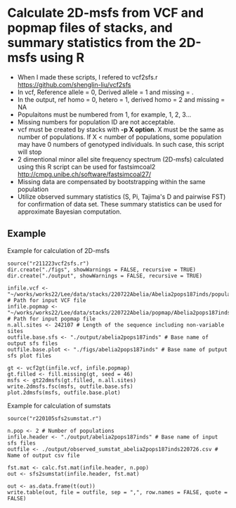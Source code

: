 Calculate 2D-msfs from VCF and popmap files of stacks, and summary statistics from the 2D-msfs using R
======
* When I made these scripts, I refered to vcf2sfs.r  <https://github.com/shenglin-liu/vcf2sfs>
* In vcf, Reference allele = 0, Derived allele = 1  and missing = .
* In the output, ref homo = 0, hetero = 1, derived homo = 2 and missing = NA
* Populaitons must be numbered from 1, for example, 1, 2, 3...
* Missing numbers for population ID are not acceptable.
* vcf must be created by stacks with __-p X option__. X must be the same as number of populations. If X < number of populations, some population may have 0 numbers of genotyped individuals. In such case, this script will stop
* 2 dimentional minor allel site frequency spectrum (2D-msfs) calculated using this R script can be used for fastsimcoal2  <http://cmpg.unibe.ch/software/fastsimcoal27/>
* Missing data are compensated by bootstrapping within the same population
* Utilize observed summary statistics (S, Pi, Tajima's D and pairwise FST) for confirmation of data set. These summary statistics can be used for approximate Bayesian computation.


Example
------
Example for calculation of 2D-msfs

    source("r211223vcf2sfs.r")
    dir.create("./figs", showWarnings = FALSE, recursive = TRUE)
    dir.create("./output", showWarnings = FALSE, recursive = TRUE)

    infile.vcf <- "~/works/works22/Lee/data/stacks/220722Abelia/Abelia2pops187inds/populations.snps.vcf" # Path for input VCF file
    infile.popmap <- "~/works/works22/Lee/data/stacks/220722Abelia/popmap/Abelia2pops187inds.txt" # Path for input popmap file
    n.all.sites <- 242107 # Length of the sequence including non-variable sites
    outfile.base.sfs <- "./output/abelia2pops187inds" # Base name of output sfs files
    outfile.base.plot <- "./figs/abelia2pops187inds" # Base name of putput sfs plot files

    gt <- vcf2gt(infile.vcf, infile.popmap)
    gt.filled <- fill.missing(gt, seed = 46)
    msfs <- gt22dmsfs(gt.filled, n.all.sites)
    write.2dmsfs.fsc(msfs, outfile.base.sfs)
    plot.2dmsfs(msfs, outfile.base.plot)

Example for calculation of sumstats

    source("r220105sfs2sumstat.r")
    
    n.pop <- 2 # Number of populations
    infile.header <- "./output/abelia2pops187inds" # Base name of input sfs files
    outfile <- ./output/observed_sumstat_abelia2pops187inds220726.csv # Name of output csv file
    
    fst.mat <- calc.fst.mat(infile.header, n.pop)
    out <- sfs2sumstat(infile.header, fst.mat)

    out <- as.data.frame(t(out))
    write.table(out, file = outfile, sep = ",", row.names = FALSE, quote = FALSE)

